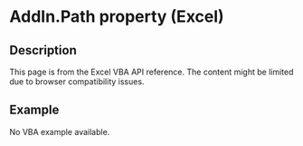 # AddIn.Path property (Excel)

## Description
This page is from the Excel VBA API reference. The content might be limited due to browser compatibility issues.

## Example
No VBA example available.
